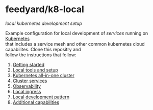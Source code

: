 # feedyard/k8-local

_local kubernetes development setup_  

Example configuration for local development of _services_ running on [Kubernetes](https://kubernetes.io)  
that includes a service mesh and other common kubernetes cloud capabilites. Clone this repositry and  
follow the instructions that follow:

1. [Getting started](doc/getting_started.md)
1. [Local tools and setup](doc/tools.md)
1. [Kubernetes all-in-one cluster](doc/kubernetes.md)
1. [Cluster services](doc/services.md)
1. [Observability](doc/observability.md)
1. [Local ingress](doc/ingress.md)
1. [Local development pattern](doc/example.md)
1. [Additional capabilities](additional.md)

